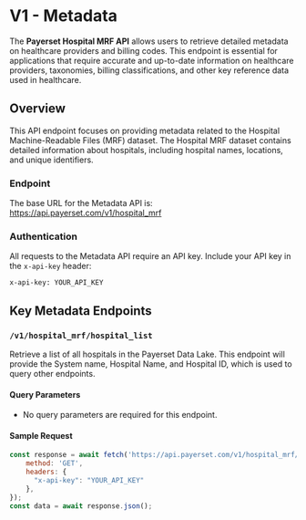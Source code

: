 # V1 - Metadata

The **Payerset Hospital MRF API** allows users to retrieve detailed metadata on healthcare providers and billing codes. This endpoint is essential for applications that require accurate and up-to-date information on healthcare providers, taxonomies, billing classifications, and other key reference data used in healthcare.

## Overview

This API endpoint focuses on providing metadata related to the Hospital Machine-Readable Files (MRF) dataset. The Hospital MRF dataset contains detailed information about hospitals, including hospital names, locations, and unique identifiers.

### Endpoint

The base URL for the Metadata API is: https://api.payerset.com/v1/hospital_mrf


### Authentication

All requests to the Metadata API require an API key. Include your API key in the `x-api-key` header:

`x-api-key: YOUR_API_KEY`


## Key Metadata Endpoints

### `/v1/hospital_mrf/hospital_list`
Retrieve a list of all hospitals in the Payerset Data Lake. This endpoint will provide the System name, Hospital Name, and Hospital ID, which is used to query other endpoints.


#### Query Parameters
- No query parameters are required for this endpoint.

#### Sample Request
```javascript
const response = await fetch('https://api.payerset.com/v1/hospital_mrf/hospital_list', {
    method: 'GET',
    headers: {
      "x-api-key": "YOUR_API_KEY"
    },
});
const data = await response.json();
```